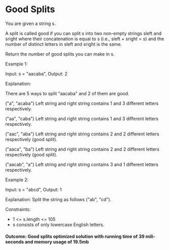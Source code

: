 
# Good Splits


You are given a string s.

A split is called good if you can split s into two non-empty strings sleft and sright where their concatenation is equal to s (i.e., sleft + sright = s) and the number of distinct letters in sleft and sright is the same.

Return the number of good splits you can make in s.
 
Example 1:

Input: s = "aacaba",
Output: 2

Explanation: 

There are 5 ways to split "aacaba" and 2 of them are good.

("a", "acaba") Left string and right string contains 1 and 3 different letters respectively.

("aa", "caba") Left string and right string contains 1 and 3 different letters respectively.

("aac", "aba") Left string and right string contains 2 and 2 different letters respectively (good split).

("aaca", "ba") Left string and right string contains 2 and 2 different letters respectively (good split).

("aacab", "a") Left string and right string contains 3 and 1 different letters respectively.

Example 2:

Input: s = "abcd",
Output: 1

Explanation: Split the string as follows ("ab", "cd").
 
Constraints:

* 1 <= s.length <= 105
* s consists of only lowercase English letters.

#### Outcome: Good splits optimized solution with running time of 39 mili-seconds and memory usage of 19.5mb
